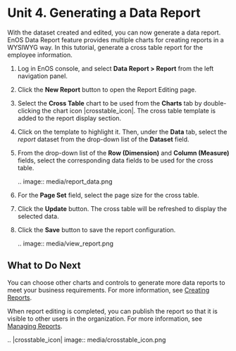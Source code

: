 # Unit 4. Generating a Data Report

With the dataset created and edited, you can now generate a data report. EnOS Data Report feature provides multiple charts for creating reports in a WYSIWYG way. In this tutorial, generate a cross table report for the employee information.

1. Log in EnOS console, and select **Data Report > Report** from the left navigation panel.

2. Click the **New Report** button to open the Report Editing page.

3. Select the **Cross Table** chart to be used from the **Charts** tab by double-clicking the chart icon |crosstable_icon|. The cross table template is added to the report display section.

4. Click on the template to highlight it. Then, under the **Data** tab, select the *report* dataset from the drop-down list of the **Dataset** field.

5. From the drop-down list of the **Row (Dimension)** and **Column (Measure)** fields, select the corresponding data fields to be used for the cross table.

   .. image:: media/report_data.png

6. For the **Page Set** field, select the page size for the cross table.

7. Click the **Update** button. The cross table will be refreshed to display the selected data.

8. Click the **Save** button to save the report configuration.

   .. image:: media/view_report.png

## What to Do Next

You can choose other charts and controls to generate more data reports to meet your business requirements. For more information, see [Creating Reports](/docs/analysis-report/en/2.0.9/creating_report.html).

When report editing is completed, you can publish the report so that it is visible to other users in the organization. For more information, see [Managing Reports](/docs/analysis-report/en/2.0.9/managing_report.html).

.. |crosstable_icon| image:: media/crosstable_icon.png

<!--end-->
